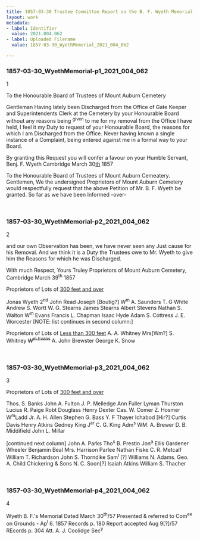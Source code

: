 ```yaml
---
title: 1857-03-30 Trustee Committee Report on the B. F. Wyeth Memorial, 2021.004.062
layout: work
metadata:
- label: Identifier
  value: 2021.004.062
- label: Uploaded Filename
  value: 1857-03-30_WyethMemorial_2021_004_062

---
```

<div class="pages">
<div id="page-1775949">
<h3><a name="page-1775949">1857-03-30_WyethMemorial-p1_2021_004_062</a></h3>
<div class="page-content">
<p>1</p>
<p>To the Honourable Board of Trustees of <span class='line-break'> </span>Mount Auburn Cemetery</p>
<p>Gentleman  Having lately been <span class='line-break'> </span>Discharged from the Office of Gate Keeper<span class='line-break'> </span>and Superintendents Clerk at the Cemetery <span class='line-break'> </span>by your Honourable Board without any<span class='line-break'> </span>reasons being <sup>given</sup> to me for my removal from <span class='line-break'> </span>the Office I have held, I feel it my <span class='line-break'> </span>Duty to request of your Honourable Board, the <span class='line-break'> </span>reasons for which I am Discharged from the <span class='line-break'> </span>Office.  Never having known a single <span class='line-break'> </span>instance of a Complaint, being entered <span class='line-break'> </span>against me in a formal way to your Board.</p>
<p>By granting this Request you will confer<span class='line-break'> </span>a favour on your Humble Servant,<span class='line-break'> </span>Benj. F. Wyeth<span class='line-break'> </span>Cambridge March 30<u>th</u> 1857</p>
<p>To the Honourable Board of Trustees of Mount <span class='line-break'> </span>Auburn Cemeatery.  Gentlemen,<span class='line-break'> </span>We the undersigned Proprietors of Mount <span class='line-break'> </span>Auburn Cemetery would respectfully request <span class='line-break'> </span>that the above Petition of Mr. B. F. Wyeth be <span class='line-break'> </span>granted.  So far as we have been Informed <span class='line-break'> </span>-over-</p>
</div>
</div>
<br />
<div id="page-1775950">
<h3><a name="page-1775950">1857-03-30_WyethMemorial-p2_2021_004_062</a></h3>
<div class="page-content">
<p>2</p>
<p>and our own Observation has been, we<span class='line-break'> </span>have never seen any Just cause for his <span class='line-break'> </span>Removal.  And we think it is a Duty the<span class='line-break'> </span>Trustees owe to Mr. Wyeth to give him the <span class='line-break'> </span>Reasons for which he was Discharged.</p>
<p>With much Respect, Yours Truley<span class='line-break'> </span>Proprietors of Mount Auburn Cemetery, <span class='line-break'> </span>Cambridge March 39<sup>th</sup>  1857</p>
<p>Proprietors of Lots of <span class='line-break'> </span><u>300 feet and over</u></p>
<p>Jonas Wyeth 2<sup>nd</sup><span class='line-break'> </span>John Read<span class='line-break'> </span>Joseph [Boutig?]<span class='line-break'> </span>W<sup>m</sup> A. Saunders<span class='line-break'> </span>T. G White<span class='line-break'> </span>Andrew S. Wortt<span class='line-break'> </span>W. G. Stearns<span class='line-break'> </span>James Stearns<span class='line-break'> </span>Albert Stevens<span class='line-break'> </span>Nathan S. Walton<span class='line-break'> </span>W<sup>m</sup> Evans<span class='line-break'> </span>Francis L. Chapman <span class='line-break'> </span>Isaac Hyde<span class='line-break'> </span>Adam S. Cottress<span class='line-break'> </span>J. E. Worcester <span class='line-break'> </span>[NOTE: list continues in second column:]</p>
<p>Proprietors of Lots of <span class='line-break'> </span><u>Less than 300 feet</u><span class='line-break'> </span>A. A. Whitney<span class='line-break'> </span>Mrs[Wm?] S. Whitney <span class='line-break'> </span><del>W<sup/>m Evans</del><span class='line-break'> </span>A. John Brewster<span class='line-break'> </span>George K. Snow</p>
</div>
</div>
<br />
<div id="page-1775951">
<h3><a name="page-1775951">1857-03-30_WyethMemorial-p3_2021_004_062</a></h3>
<div class="page-content">
<p>3</p>
<p>Proprietors of Lots of <span class='line-break'> </span><u>300 feet and over</u></p>
<p>Thos. S. Banks <span class='line-break'> </span>John A. Fulton <span class='line-break'> </span>J. P. Melledge<span class='line-break'> </span>Ann Fuller<span class='line-break'> </span>Lyman Thurston<span class='line-break'> </span>Lucius R. Paige<span class='line-break'> </span>Robt Douglass<span class='line-break'> </span>Henry Dexter <span class='line-break'> </span>Cas. W. Comer<span class='line-break'> </span>Z. Hosmer<span class='line-break'> </span>W<sup>m</sup>Ladd Jr.<span class='line-break'> </span>A. H. Allen<span class='line-break'> </span>Stephen G. Bass<span class='line-break'> </span>Y. F Thayer<span class='line-break'> </span>Ichabod  [Hir?]<span class='line-break'> </span>Curtis Davis<span class='line-break'> </span>Henry Atkins<span class='line-break'> </span>Gedney King J<sup>ar</sup> C. G. King Adm<sup>s</sup><span class='line-break'> </span>WM. A. Brewer<span class='line-break'> </span>D. B. Middifield<span class='line-break'> </span>John L. Millar</p>
<p>[continued next column]<span class='line-break'> </span>John A. Parks <span class='line-break'> </span>Tho<sup>s</sup> B. Prestin<span class='line-break'> </span>Jon<sup>a</sup> Ellis<span class='line-break'> </span>Gardener Wheeler<span class='line-break'> </span>Benjamin Beal <span class='line-break'> </span>Mrs. Harrison Parlee<span class='line-break'> </span>Nathan Fiske<span class='line-break'> </span>C. R. Metcalf<span class='line-break'> </span>William T. Richardson <span class='line-break'> </span>John S. Thorndike<span class='line-break'> </span>Sam<sup>l</sup> [?] Williams<span class='line-break'> </span>N. Adams.<span class='line-break'> </span>Geo. A. Child<span class='line-break'> </span>Chickering &amp; Sons<span class='line-break'> </span>N. C. Soon[?]<span class='line-break'> </span>Isaiah Atkins <span class='line-break'> </span>William S. Thacher<span class='line-break'> </span></p>
</div>
</div>
<br />
<div id="page-1775952">
<h3><a name="page-1775952">1857-03-30_WyethMemorial-p4_2021_004_062</a></h3>
<div class="page-content">
<p>4</p>
<p>Wyeth B. F.'s <span class='line-break'> </span>Memorial<span class='line-break'> </span>Dated March 30<sup>th</sup>/57<span class='line-break'> </span>Presented &amp; referred to Com<sup>ee</sup> on <span class='line-break'> </span>Grounds - Ap<sup>l</sup> 6. 1857<span class='line-break'> </span>Records p. 180<span class='line-break'> </span>Report accepted Aug 9[?]/57 REcords p. 304<span class='line-break'> </span>Att. A. J. Coolidge<span class='line-break'> </span>Sec<sup>y</sup></p>
</div>
</div>
<br />
</div>
